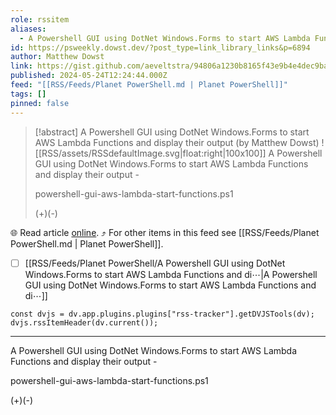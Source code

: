 ```yaml
---
role: rssitem
aliases:
  - A Powershell GUI using DotNet Windows.Forms to start AWS Lambda Functions and display their output
id: https://psweekly.dowst.dev/?post_type=link_library_links&p=6894
author: Matthew Dowst
link: https://gist.github.com/aeveltstra/94806a1230b8165f43e9b4e4dec9bacc
published: 2024-05-24T12:24:44.000Z
feed: "[[RSS/Feeds/Planet PowerShell.md | Planet PowerShell]]"
tags: []
pinned: false
---
```


> [!abstract] A Powershell GUI using DotNet Windows.Forms to start AWS Lambda Functions and display their output (by Matthew Dowst)
> ![[RSS/assets/RSSdefaultImage.svg|float:right|100x100]] A Powershell GUI using DotNet Windows.Forms to start AWS Lambda Functions and display their output -
> 
> powershell-gui-aws-lambda-start-functions.ps1
> 
> (+)(-)

🌐 Read article [online](https://gist.github.com/aeveltstra/94806a1230b8165f43e9b4e4dec9bacc). ⤴ For other items in this feed see [[RSS/Feeds/Planet PowerShell.md | Planet PowerShell]].

- [ ] [[RSS/Feeds/Planet PowerShell/A Powershell GUI using DotNet Windows․Forms to start AWS Lambda Functions and di⋯|A Powershell GUI using DotNet Windows․Forms to start AWS Lambda Functions and di⋯]]

~~~dataviewjs
const dvjs = dv.app.plugins.plugins["rss-tracker"].getDVJSTools(dv);
dvjs.rssItemHeader(dv.current());
~~~

- - -

A Powershell GUI using DotNet Windows.Forms to start AWS Lambda Functions and display their output -

powershell-gui-aws-lambda-start-functions.ps1

(+)(-)

